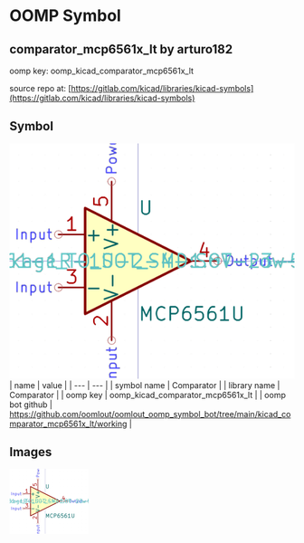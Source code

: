 # OOMP Symbol  
## comparator_mcp6561x_lt  by arturo182  
  
oomp key: oomp_kicad_comparator_mcp6561x_lt  
  
source repo at: [https://gitlab.com/kicad/libraries/kicad-symbols](https://gitlab.com/kicad/libraries/kicad-symbols)  
## Symbol  
  
[![working.png](working_600.png)](working.png)  
| name | value | 
| --- | --- | 
| symbol name | Comparator | 
| library name | Comparator | 
| oomp key | oomp_kicad_comparator_mcp6561x_lt | 
| oomp bot github | https://github.com/oomlout/oomlout_oomp_symbol_bot/tree/main/kicad_comparator_mcp6561x_lt/working | 
## Images  
  
[![working.png](working_140.png)](working.png)  
